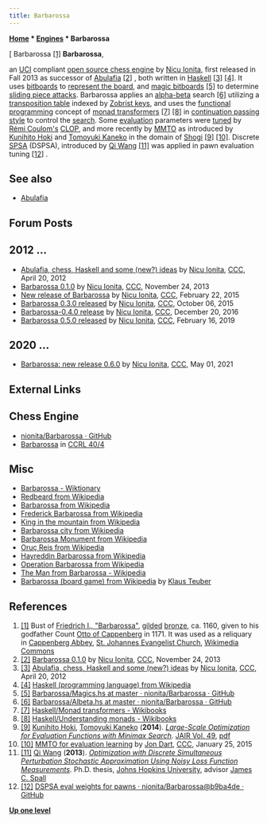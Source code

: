 ```yaml
---
title: Barbarossa
---
```

**[Home](Home "Home") * [Engines](Engines "Engines") * Barbarossa**

\[ Barbarossa <a id="cite-note-1" href="#cite-ref-1">[1]</a>
**Barbarossa**,

an [UCI](UCI "UCI") compliant [open source chess engine](Category:Open_Source "Category:Open Source") by [Nicu Ionita](Nicu_Ionita "Nicu Ionita"), first released in Fall 2013 as successor of [Abulafia](Abulafia "Abulafia")
<a id="cite-note-2" href="#cite-ref-2">[2]</a> , both written in [Haskell](index.php?title=Haskell&action=edit&redlink=1 "Haskell (page does not exist)") <a id="cite-note-3" href="#cite-ref-3">[3]</a>
<a id="cite-note-4" href="#cite-ref-4">[4]</a>.
It uses [bitboards](Bitboards "Bitboards") to [represent the board](Board_Representation "Board Representation"),
and [magic bitboards](Magic_Bitboards "Magic Bitboards") <a id="cite-note-5" href="#cite-ref-5">[5]</a> to determine [sliding piece attacks](Sliding_Piece_Attacks "Sliding Piece Attacks").
Barbarossa applies an [alpha-beta](Alpha-Beta "Alpha-Beta") search <a id="cite-note-6" href="#cite-ref-6">[6]</a> utilizing a [transposition table](Transposition_Table "Transposition Table") indexed by [Zobrist keys](Zobrist_Hashing "Zobrist Hashing"), and uses the [functional programming](https://en.wikipedia.org/wiki/Functional_programming) concept of [monad transformers](https://en.wikipedia.org/wiki/Monad_%28functional_programming%29) <a id="cite-note-7" href="#cite-ref-7">[7]</a> <a id="cite-note-8" href="#cite-ref-8">[8]</a> in [continuation passing style](https://en.wikipedia.org/wiki/Continuation-passing_style) to control the [search](Search "Search").
Some [evaluation](Evaluation "Evaluation") parameters were [tuned](Automated_Tuning "Automated Tuning") by [Rémi Coulom's](R%C3%A9mi_Coulom "Rémi Coulom") [CLOP](CLOP "CLOP"), and more recently by [MMTO](Minimax_Tree_Optimization "Minimax Tree Optimization") as introduced by [Kunihito Hoki](Kunihito_Hoki "Kunihito Hoki") and [Tomoyuki Kaneko](Tomoyuki_Kaneko "Tomoyuki Kaneko") in the domain of [Shogi](Shogi "Shogi") <a id="cite-note-9" href="#cite-ref-9">[9]</a> <a id="cite-note-10" href="#cite-ref-10">[10]</a>. Discrete [SPSA](SPSA "SPSA") (DSPSA), introduced by [Qi Wang](index.php?title=Qi_Wang&action=edit&redlink=1 "Qi Wang (page does not exist)") <a id="cite-note-11" href="#cite-ref-11">[11]</a> was applied in pawn evaluation tuning <a id="cite-note-12" href="#cite-ref-12">[12]</a> .

## See also

- [Abulafia](Abulafia "Abulafia")

## Forum Posts

## 2012 ...

- [Abulafia, chess, Haskell and some (new?) ideas](http://www.talkchess.com/forum/viewtopic.php?t=43384) by [Nicu Ionita](Nicu_Ionita "Nicu Ionita"), [CCC](CCC "CCC"), April 20, 2012
- [Barbarossa 0.1.0](http://www.talkchess.com/forum/viewtopic.php?t=50213) by [Nicu Ionita](Nicu_Ionita "Nicu Ionita"), [CCC](CCC "CCC"), November 24, 2013
- [New release of Barbarossa](http://www.talkchess.com/forum/viewtopic.php?t=55423) by [Nicu Ionita](Nicu_Ionita "Nicu Ionita"), [CCC](CCC "CCC"), February 22, 2015
- [Barbarossa 0.3.0 released](http://www.talkchess.com/forum/viewtopic.php?t=57859) by [Nicu Ionita](Nicu_Ionita "Nicu Ionita"), [CCC](CCC "CCC"), October 06, 2015
- [Barbarossa-0.4.0 release](http://www.talkchess.com/forum/viewtopic.php?t=62547) by [Nicu Ionita](Nicu_Ionita "Nicu Ionita"), [CCC](CCC "CCC"), December 20, 2016
- [Barbarossa 0.5.0 released](http://www.talkchess.com/forum3/viewtopic.php?f=2&t=69923) by [Nicu Ionita](Nicu_Ionita "Nicu Ionita"), [CCC](CCC "CCC"), February 16, 2019

## 2020 ...

- [Barbarossa: new release 0.6.0](http://www.talkchess.com/forum3/viewtopic.php?f=7&t=77216) by [Nicu Ionita](Nicu_Ionita "Nicu Ionita"), [CCC](CCC "CCC"), May 01, 2021

## External Links

## Chess Engine

- [nionita/Barbarossa · GitHub](https://github.com/nionita/Barbarossa)
- [Barbarossa](http://www.computerchess.org.uk/ccrl/404/cgi/compare_engines.cgi?family=Barbarossa&print=Rating+list&print=Results+table&print=LOS+table&print=Ponder+hit+table&print=Eval+difference+table&print=Comopp+gamenum+table&print=Overlap+table&print=Score+with+common+opponents) in [CCRL 40/4](CCRL "CCRL")

## Misc

- [Barbarossa - Wiktionary](https://en.wiktionary.org/wiki/Barbarossa)
- [Redbeard from Wikipedia](https://en.wikipedia.org/wiki/Redbeard)
- [Barbarossa from Wikipedia](https://en.wikipedia.org/wiki/Barbarossa)
- [Frederick Barbarossa from Wikipedia](https://en.wikipedia.org/wiki/Frederick_I,_Holy_Roman_Emperor)
- [King in the mountain from Wikipedia](https://en.wikipedia.org/wiki/King_in_the_mountain)
- [Barbarossa city from Wikipedia](https://en.wikipedia.org/wiki/Barbarossa_city)
- [Barbarossa Monument from Wikipedia](https://en.wikipedia.org/wiki/Kyffh%C3%A4user_Monument)
- [Oruç Reis from Wikipedia](https://en.wikipedia.org/wiki/Oru%C3%A7_Reis)
- [Hayreddin Barbarossa from Wikipedia](https://en.wikipedia.org/wiki/Hayreddin_Barbarossa)
- [Operation Barbarossa from Wikipedia](https://en.wikipedia.org/wiki/Operation_Barbarossa)
- [The Man from Barbarossa - Wikipedia](https://en.wikipedia.org/wiki/The_Man_from_Barbarossa)
- [Barbarossa (board game) from Wikipedia](https://en.wikipedia.org/wiki/Barbarossa_%28board_game%29) by [Klaus Teuber](https://en.wikipedia.org/wiki/Klaus_Teuber)

## References

1. <a id="cite-ref-1" href="#cite-note-1">[1]</a> Bust of [Friedrich I., "Barbarossa"](https://en.wikipedia.org/wiki/Frederick_I,_Holy_Roman_Emperor), [gilded](https://en.wikipedia.org/wiki/Gilding) [bronze](https://en.wikipedia.org/wiki/Bronze), ca. 1160, given to his godfather Count [Otto of Cappenberg](https://de.wikipedia.org/wiki/Otto_von_Cappenberg) in 1171. It was used as a reliquary in [Cappenberg Abbey](https://en.wikipedia.org/wiki/Cappenberg_Castle), [St. Johannes Evangelist Church](http://de.wikipedia.org/wiki/St._Johannes_Evangelist_%28Cappenberg%29), [Wikimedia Commons](https://en.wikipedia.org/wiki/Wikimedia_Commons)
1. <a id="cite-ref-2" href="#cite-note-2">[2]</a> [Barbarossa 0.1.0](http://www.talkchess.com/forum/viewtopic.php?t=50213) by [Nicu Ionita](Nicu_Ionita "Nicu Ionita"), [CCC](CCC "CCC"), November 24, 2013
1. <a id="cite-ref-3" href="#cite-note-3">[3]</a> [Abulafia, chess, Haskell and some (new?) ideas](http://www.talkchess.com/forum/viewtopic.php?t=43384) by [Nicu Ionita](Nicu_Ionita "Nicu Ionita"), [CCC](CCC "CCC"), April 20, 2012
1. <a id="cite-ref-4" href="#cite-note-4">[4]</a> [Haskell (programming language) from Wikipedia](https://en.wikipedia.org/wiki/Haskell_%28programming_language%29)
1. <a id="cite-ref-5" href="#cite-note-5">[5]</a> [Barbarossa/Magics.hs at master · nionita/Barbarossa · GitHub](https://github.com/nionita/Barbarossa/blob/master/Moves/Magics.hs)
1. <a id="cite-ref-6" href="#cite-note-6">[6]</a> [Barbarossa/Albeta.hs at master · nionita/Barbarossa · GitHub](https://github.com/nionita/Barbarossa/blob/master/Search/Albeta.hs)
1. <a id="cite-ref-7" href="#cite-note-7">[7]</a> [Haskell/Monad transformers - Wikibooks](http://en.wikibooks.org/wiki/Haskell/Monad_transformers)
1. <a id="cite-ref-8" href="#cite-note-8">[8]</a> [Haskell/Understanding monads - Wikibooks](http://en.wikibooks.org/wiki/Haskell/Understanding_monads)
1. <a id="cite-ref-9" href="#cite-note-9">[9]</a> [Kunihito Hoki](Kunihito_Hoki "Kunihito Hoki"), [Tomoyuki Kaneko](Tomoyuki_Kaneko "Tomoyuki Kaneko") (**2014**). *[Large-Scale Optimization for Evaluation Functions with Minimax Search](https://www.jair.org/papers/paper4217.html)*. [JAIR Vol. 49](https://www.jair.org/vol/vol49.html), [pdf](https://www.jair.org/media/4217/live-4217-7792-jair.pdf)
1. <a id="cite-ref-10" href="#cite-note-10">[10]</a> [MMTO for evaluation learning](http://www.talkchess.com/forum/viewtopic.php?t=55084) by [Jon Dart](Jon_Dart "Jon Dart"), [CCC](CCC "CCC"), January 25, 2015
1. <a id="cite-ref-11" href="#cite-note-11">[11]</a> [Qi Wang](index.php?title=Qi_Wang&action=edit&redlink=1 "Qi Wang (page does not exist)") (**2013**). *[Optimization with Discrete Simultaneous Perturbation Stochastic Approximation Using Noisy Loss Function Measurements](https://jscholarship.library.jhu.edu/handle/1774.2/36955)*. Ph.D. thesis, [Johns Hopkins University](https://en.wikipedia.org/wiki/Johns_Hopkins_University), advisor [James C. Spall](James_C._Spall "James C. Spall")
1. <a id="cite-ref-12" href="#cite-note-12">[12]</a> [DSPSA eval weights for pawns · nionita/Barbarossa@b9ba4de · GitHub](https://github.com/nionita/Barbarossa/commit/b9ba4de3e3e324e2461a373c00b51f7651a514d9)

**[Up one level](Engines "Engines")**


